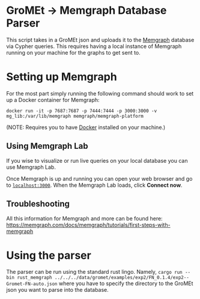 ﻿# GroMEt -> Memgraph Database Parser

This script takes in a GroMEt json and uploads it to the [Memgraph](https://memgraph.com/) database via Cypher queries. This requires having a local instance of Memgraph running on your machine for the graphs to get sent to. 


# Setting up Memgraph
For the most part simply running the following command should work to set up a Docker container for Memgraph: 

`docker run -it -p 7687:7687 -p 7444:7444 -p 3000:3000 -v mg_lib:/var/lib/memgraph memgraph/memgraph-platform`

(NOTE: Requires you to have [Docker](https://www.docker.com/) installed on your machine.)

## Using Memgraph Lab
If you wise to visualize or run live queries on your local database you can use Memgraph Lab.

Once Memgraph is up and running you can open your web browser and go to [`localhost:3000`](http://localhost:3000/). When the Memgraph Lab loads, click **Connect now**.

## Troubleshooting
All this information for Memgraph and more can be found here: https://memgraph.com/docs/memgraph/tutorials/first-steps-with-memgraph 
# Using the parser
The parser can be run using the standard rust lingo. Namely, `cargo run --bin rust_memgraph ../../../data/gromet/examples/exp2/FN_0.1.4/exp2--Gromet-FN-auto.json` where you have to specify the directory to the GroMEt json you want to parse into the database.  


